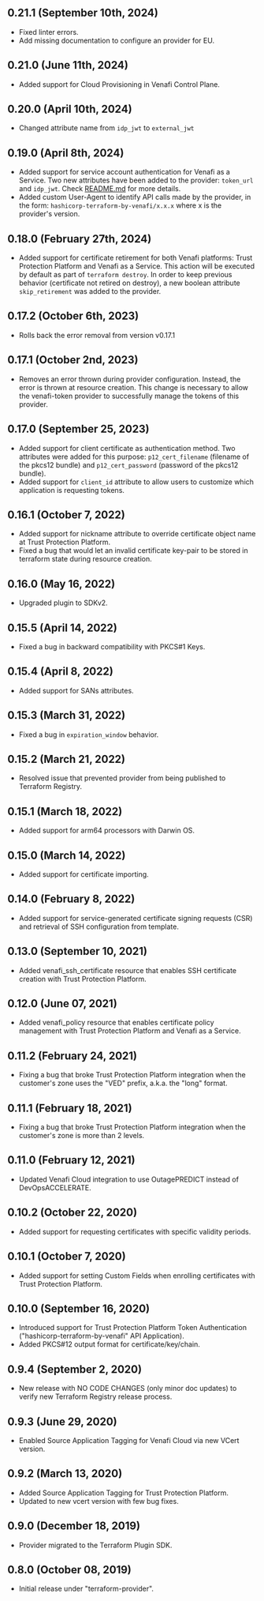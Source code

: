 ## 0.21.1 (September 10th, 2024)
- Fixed linter errors.
- Add missing documentation to configure an provider for EU.

## 0.21.0 (June 11th, 2024)
- Added support for Cloud Provisioning in Venafi Control Plane.

## 0.20.0 (April 10th, 2024)
- Changed attribute name from `idp_jwt` to `external_jwt`

## 0.19.0 (April 8th, 2024)
- Added support for service account authentication for Venafi as a Service. Two new attributes have been added 
to the provider: `token_url` and `idp_jwt`. Check [README.md](https://github.com/Venafi/terraform-provider-venafi/blob/master/README.md) 
for more details.
- Added custom User-Agent to identify API calls made by the provider, in the form: `hashicorp-terraform-by-venafi/x.x.x` 
where x is the provider's version.

## 0.18.0 (February 27th, 2024)
- Added support for certificate retirement for both Venafi platforms: Trust Protection Platform and Venafi as a Service.
This action will be executed by default as part of `terraform destroy`. In order to keep previous behavior 
(certificate not retired on destroy), a new boolean attribute `skip_retirement` was added to the provider.

## 0.17.2 (October 6th, 2023)
- Rolls back the error removal from version v0.17.1

## 0.17.1 (October 2nd, 2023)
- Removes an error thrown during provider configuration. Instead, the error is thrown at resource creation.
This change is necessary to allow the venafi-token provider to successfully manage the tokens of this provider.

## 0.17.0 (September 25, 2023)
- Added support for client certificate as authentication method. Two attributes were added for this purpose: 
`p12_cert_filename` (filename of the pkcs12 bundle) and `p12_cert_password` (password of the pkcs12 bundle).
- Added support for `client_id` attribute to allow users to customize which application is requesting tokens. 

## 0.16.1 (October 7, 2022)
- Added support for nickname attribute to override certificate object name at Trust Protection Platform.
- Fixed a bug that would let an invalid certificate key-pair to be stored in terraform state during resource creation.

## 0.16.0 (May 16, 2022)
- Upgraded plugin to SDKv2.

## 0.15.5 (April 14, 2022)
- Fixed a bug in backward compatibility with PKCS#1 Keys.

## 0.15.4 (April 8, 2022)
- Added support for SANs attributes.

## 0.15.3 (March 31, 2022)
- Fixed a bug in `expiration_window` behavior.

## 0.15.2 (March 21, 2022)
- Resolved issue that prevented provider from being published to Terraform Registry.

## 0.15.1 (March 18, 2022)
- Added support for arm64 processors with Darwin OS.

## 0.15.0 (March 14, 2022)
- Added support for certificate importing.

## 0.14.0 (February 8, 2022)
- Added support for service-generated certificate signing requests (CSR) and retrieval of SSH configuration from template.

## 0.13.0 (September 10, 2021)
- Added venafi_ssh_certificate resource that enables SSH certificate creation with Trust Protection Platform.

## 0.12.0 (June 07, 2021)
- Added venafi_policy resource that enables certificate policy management with Trust Protection Platform 
and Venafi as a Service.

## 0.11.2 (February 24, 2021)
- Fixing a bug that broke Trust Protection Platform integration when the customer's zone uses the "VED" prefix, a.k.a. the "long" format.

## 0.11.1 (February 18, 2021)
- Fixing a bug that broke Trust Protection Platform integration when the customer's zone is more than 2 levels.

## 0.11.0 (February 12, 2021)
- Updated Venafi Cloud integration to use OutagePREDICT instead of DevOpsACCELERATE.

## 0.10.2 (October 22, 2020)
- Added support for requesting certificates with specific validity periods.

## 0.10.1 (October 7, 2020)
- Added support for setting Custom Fields when enrolling certificates with Trust Protection Platform.

## 0.10.0 (September 16, 2020)
- Introduced support for Trust Protection Platform Token Authentication ("hashicorp-terraform-by-venafi" API Application). 
- Added PKCS#12 output format for certificate/key/chain.

## 0.9.4 (September 2, 2020)
- New release with NO CODE CHANGES (only minor doc updates) to verify new Terraform Registry release process.

## 0.9.3 (June 29, 2020)
- Enabled Source Application Tagging for Venafi Cloud via new VCert version.

## 0.9.2 (March 13, 2020)
- Added Source Application Tagging for Trust Protection Platform.
- Updated to new vcert version with few bug fixes.

## 0.9.0 (December 18, 2019)
- Provider migrated to the Terraform Plugin SDK.

## 0.8.0 (October 08, 2019)
- Initial release under "terraform-provider".
